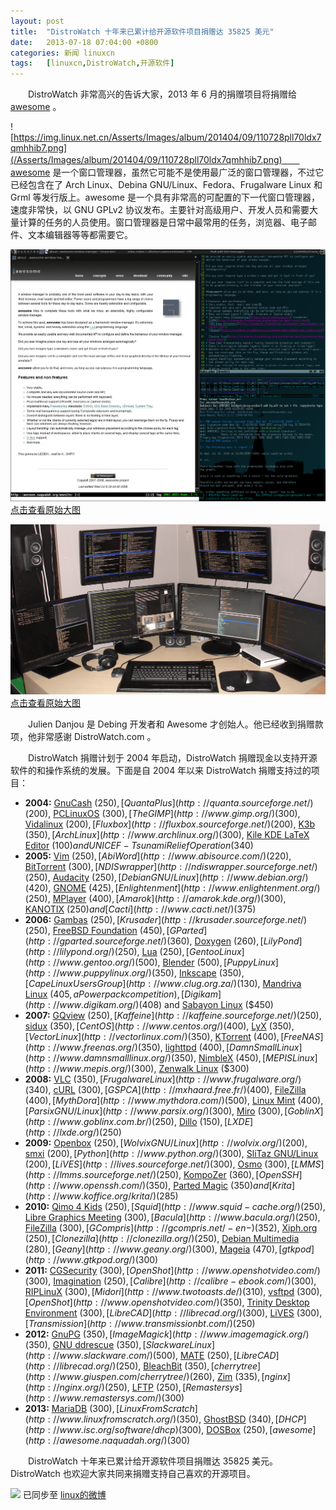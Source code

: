 ```yaml
---
layout: post
title:	"DistroWatch 十年来已累计给开源软件项目捐赠达 35825 美元"
date:	2013-07-18 07:04:00 +0800 
categories:	新闻 linuxcn 
tags:	[linuxcn,DistroWatch,开源软件]
---
```



　　DistroWatch 非常高兴的告诉大家，2013 年 6 月的捐赠项目将捐赠给 [awesome](http://awesome.naquadah.org/) 。


![https://img.linux.net.cn/Asserts/Images/album/201404/09/110728pll70ldx7qmhhib7.png](/Asserts/Images/album/201404/09/110728pll70ldx7qmhhib7.png)　　awesome 是一个窗口管理器，虽然它可能不是使用最广泛的窗口管理器，不过它已经包含在了 Arch Linux、Debina GNU/Linux、Fedora、Frugalware Linux 和 Grml 等发行版上。awesome 是一个具有非常高的可配置的下一代窗口管理器，速度非常快，以 GNU GPLv2 协议发布。主要针对高级用户、开发人员和需要大量计算的任务的人员使用。窗口管理器是日常中最常用的任务，浏览器、电子邮件、文本编辑器等等都需要它。


[![](/Asserts/Images/album/201307/17/162847hl4uiu1qdq6ww344.png)  
点击查看原始大图](https://img.linux.net.cn/Asserts/Images/album/201307/17/162847hl4uiu1qdq6ww344.png)


[![](/Asserts/Images/album/201307/17/162859usd26u5bhe52444k.png)  
点击查看原始大图](https://img.linux.net.cn/Asserts/Images/album/201307/17/162859usd26u5bhe52444k.png)


　　Julien Danjou 是 Debing 开发者和 Awesome 才创始人。他已经收到捐赠款项，他非常感谢 DistroWatch.com 。


　　DistroWatch 捐赠计划于 2004 年启动，DistroWatch 捐赠现金以支持开源软件的和操作系统的发展。下面是自 2004 年以来 DistroWatch 捐赠支持过的项目：


* **2004:** [GnuCash](http://www.gnucash.org/) ($250), [Quanta Plus](http://quanta.sourceforge.net/) ($200), [PCLinuxOS](http://www.pclinuxos.com/) ($300), [The GIMP](http://www.gimp.org/) ($300), [Vidalinux](http://os.vidalinux.com/) ($200), [Fluxbox](http://fluxbox.sourceforge.net/) ($200), [K3b](http://www.k3b.org/) ($350), [Arch Linux](http://www.archlinux.org/) ($300), [Kile KDE LaTeX Editor](http://kile.sourceforge.net/) ($100) and UNICEF - Tsunami Relief Operation ($340)
* **2005:** [Vim](http://www.vim.org/) ($250), [AbiWord](http://www.abisource.com/) ($220), [BitTorrent](http://www.bittorrent.com/) ($300), [NDISwrapper](http://ndiswrapper.sourceforge.net/) ($250), [Audacity](http://audacity.sourceforge.net/) ($250), [Debian GNU/Linux](http://www.debian.org/) ($420), [GNOME](http://www.gnome.org/) ($425), [Enlightenment](http://www.enlightenment.org/) ($250), [MPlayer](http://mplayer.dev.hu/) ($400), [Amarok](http://amarok.kde.org/) ($300), [KANOTIX](http://www.kanotix.com/) ($250) and [Cacti](http://www.cacti.net/) ($375)
* **2006:** [Gambas](http://gambas.sourceforge.net/) ($250), [Krusader](http://krusader.sourceforge.net/) ($250), [FreeBSD Foundation](http://www.freebsdfoundation.org/) ($450), [GParted](http://gparted.sourceforge.net/) ($360), [Doxygen](http://www.stack.nl/%7Edimitri/doxygen/) ($260), [LilyPond](http://lilypond.org/) ($250), [Lua](http://www.lua.org/) ($250), [Gentoo Linux](http://www.gentoo.org/) ($500), [Blender](http://www.blender3d.org/) ($500), [Puppy Linux](http://www.puppylinux.org/) ($350), [Inkscape](http://www.inkscape.org/) ($350), [Cape Linux Users Group](http://www.clug.org.za/) ($130), [Mandriva Linux](http://www.mandriva.com/) ($405, a Powerpack competition), [Digikam](http://www.digikam.org/) ($408) and [Sabayon Linux](http://sabayonlinux.org/) ($450)
* **2007:** [GQview](http://gqview.sourceforge.net/) ($250), [Kaffeine](http://kaffeine.sourceforge.net/) ($250), [sidux](http://sidux.com/) ($350), [CentOS](http://www.centos.org/) ($400), [LyX](http://www.lyx.org/) ($350), [VectorLinux](http://vectorlinux.com/) ($350), [KTorrent](http://ktorrent.org/) ($400), [FreeNAS](http://www.freenas.org/) ($350), [lighttpd](http://www.lighttpd.net/) ($400), [Damn Small Linux](http://www.damnsmalllinux.org/) ($350), [NimbleX](http://www.nimblex.net/) ($450), [MEPIS Linux](http://www.mepis.org/) ($300), [Zenwalk Linux](http://www.zenwalk.org/) ($300)
* **2008:** [VLC](http://www.videolan.org/vlc/) ($350), [Frugalware Linux](http://www.frugalware.org/) ($340), [cURL](http://curl.haxx.se/) ($300), [GSPCA](http://mxhaard.free.fr/) ($400), [FileZilla](http://filezilla-project.org/) ($400), [MythDora](http://www.mythdora.com/) ($500), [Linux Mint](http://www.linuxmint.com/) ($400), [Parsix GNU/Linux](http://www.parsix.org/) ($300), [Miro](http://www.getmiro.com/) ($300), [GoblinX](http://www.goblinx.com.br/) ($250), [Dillo](http://www.dillo.org/) ($150), [LXDE](http://lxde.org/) ($250)
* **2009:** [Openbox](http://icculus.org/openbox/) ($250), [Wolvix GNU/Linux](http://wolvix.org/) ($200), [smxi](http://smxi.org/) ($200), [Python](http://www.python.org/) ($300), [SliTaz GNU/Linux](http://www.slitaz.org/) ($200), [LiVES](http://lives.sourceforge.net/) ($300), [Osmo](http://clayo.org/osmo/) ($300), [LMMS](http://lmms.sourceforge.net/) ($250), [KompoZer](http://www.kompozer.net/) ($360), [OpenSSH](http://www.openssh.com/) ($350), [Parted Magic](http://partedmagic.com/) ($350) and [Krita](http://www.koffice.org/krita/) ($285)
* **2010:** [Qimo 4 Kids](http://www.qimo4kids.com/) ($250), [Squid](http://www.squid-cache.org/) ($250), [Libre Graphics Meeting](http://www.libregraphicsmeeting.org/) ($300), [Bacula](http://www.bacula.org/) ($250), [FileZilla](http://filezilla-project.org/) ($300), [GCompris](http://gcompris.net/-en-) ($352), [Xiph.org](http://xiph.org/) ($250), [Clonezilla](http://clonezilla.org/) ($250), [Debian Multimedia](http://debian-multimedia.org/) ($280), [Geany](http://www.geany.org/) ($300), [Mageia](http://www.mageia.org/) ($470), [gtkpod](http://www.gtkpod.org/) ($300)
* **2011:** [CGSecurity](http://www.cgsecurity.org/) ($300), [OpenShot](http://www.openshotvideo.com/) ($300), [Imagination](http://imagination.sourceforge.net/) ($250), [Calibre](http://calibre-ebook.com/) ($300), [RIPLinuX](http://www.tux.org/pub/people/kent-robotti/looplinux/rip/) ($300), [Midori](http://www.twotoasts.de/) ($310), [vsftpd](https://security.appspot.com/vsftpd.html) ($300), [OpenShot](http://www.openshotvideo.com/) ($350), [Trinity Desktop Environment](http://www.trinitydesktop.org/) ($300), [LibreCAD](http://librecad.org/) ($300), [LiVES](http://lives.sourceforge.net/) ($300), [Transmission](http://www.transmissionbt.com/) ($250)
* **2012:** [GnuPG](http://www.gnupg.org/) ($350), [ImageMagick](http://www.imagemagick.org/) ($350), [GNU ddrescue](http://www.gnu.org/software/ddrescue/ddrescue.html) ($350), [Slackware Linux](http://www.slackware.com/) ($500), [MATE](http://mate-desktop.org/) ($250), [LibreCAD](http://librecad.org/) ($250), [BleachBit](http://bleachbit.sourceforge.net/) ($350), [cherrytree](http://www.giuspen.com/cherrytree/) ($260), [Zim](http://zim-wiki.org/) ($335), [nginx](http://nginx.org/) ($250), [LFTP](http://lftp.yar.ru/) ($250), [Remastersys](http://www.remastersys.com/) ($300)
* **2013:** [MariaDB](https://mariadb.org/) ($300), [Linux From Scratch](http://www.linuxfromscratch.org/) ($350), [GhostBSD](http://ghostbsd.org/) ($340), [DHCP](http://www.isc.org/software/dhcp) ($300), [DOSBox](http://www.dosbox.com/) ($250), [awesome](http://awesome.naquadah.org/) ($300)


　　DistroWatch 十年来已累计给开源软件项目捐赠达 35825 美元。DistroWatch 也欢迎大家共同来捐赠支持自己喜欢的开源项目。


![](https://img.linux.net.cn/xwb/images/bgimg/icon_logo.png) 已同步至 [linux的微博](http://weibo.com/1772191555/A0y2ejmDF)
